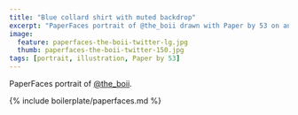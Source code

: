 ```yaml
---
title: "Blue collard shirt with muted backdrop"
excerpt: "PaperFaces portrait of @the_boii drawn with Paper by 53 on an iPad."
image: 
  feature: paperfaces-the-boii-twitter-lg.jpg
  thumb: paperfaces-the-boii-twitter-150.jpg
tags: [portrait, illustration, Paper by 53]
---
```


PaperFaces portrait of [@the_boii](http://twitter.com/the_boii).

{% include boilerplate/paperfaces.md %}